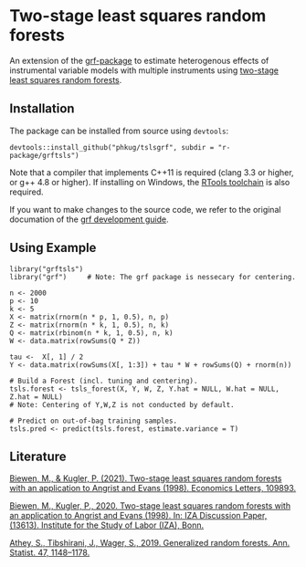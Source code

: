 # Two-stage least squares random forests

An extension of the [grf-package] to estimate heterogenous effects of instrumental variable models with multiple instruments using [two-stage least squares random forests].

## Installation
The package can be installed from source using ```devtools```:
```
devtools::install_github("phkug/tslsgrf", subdir = "r-package/grftsls")
```
Note that a compiler that implements C++11 is required (clang 3.3 or higher, or g++ 4.8 or higher). If installing on Windows, the [RTools toolchain] is also required.

If you want to make changes to the source code, we refer to the original documation of the [grf development guide]. 

## Using Example
```
library("grftsls")
library("grf")     # Note: The grf package is nessecary for centering.

n <- 2000
p <- 10
k <- 5
X <- matrix(rnorm(n * p, 1, 0.5), n, p)
Z <- matrix(rnorm(n * k, 1, 0.5), n, k)
Q <- matrix(rbinom(n * k, 1, 0.5), n, k)
W <- data.matrix(rowSums(Q * Z))

tau <-  X[, 1] / 2
Y <- data.matrix(rowSums(X[, 1:3]) + tau * W + rowSums(Q) + rnorm(n))

# Build a Forest (incl. tuning and centering). 
tsls.forest <- tsls_forest(X, Y, W, Z, Y.hat = NULL, W.hat = NULL, Z.hat = NULL) 
# Note: Centering of Y,W,Z is not conducted by default.  

# Predict on out-of-bag training samples.
tsls.pred <- predict(tsls.forest, estimate.variance = T)
```

## Literature
[Biewen, M., & Kugler, P. (2021). Two-stage least squares random forests with an application to Angrist and Evans (1998). Economics Letters, 109893.]

[Biewen, M., Kugler, P., 2020. Two-stage least squares random forests with an application to Angrist and Evans (1998). In: IZA Discussion Paper, (13613). Institute for the Study of Labor (IZA), Bonn.]

[Athey, S., Tibshirani, J., Wager, S., 2019. Generalized random forests. Ann. Statist. 47, 1148–1178.]




[grf-package]: https://github.com/grf-labs/grf
[two-stage least squares random forests]: https://www.sciencedirect.com/science/article/abs/pii/S0165176521001701
[RTools toolchain]: https://cran.r-project.org/bin/windows/Rtools
[grf development guide]: https://grf-labs.github.io/grf/DEVELOPING.html

[Biewen, M., Kugler, P., 2020. Two-stage least squares random forests with an application to Angrist and Evans (1998). In: IZA Discussion Paper, (13613). Institute for the Study of Labor (IZA), Bonn.]: https://www.iza.org/publications/dp/13613/two-stage-least-squares-random-forests-with-an-application-to-angrist-and-evans-1998
[Biewen, M., & Kugler, P. (2021). Two-stage least squares random forests with an application to Angrist and Evans (1998). Economics Letters, 109893.]: https://www.sciencedirect.com/science/article/abs/pii/S0165176521001701
[Athey, S., Tibshirani, J., Wager, S., 2019. Generalized random forests. Ann. Statist. 47, 1148–1178.]: https://projecteuclid.org/journals/annals-of-statistics/volume-47/issue-2/Generalized-random-forests/10.1214/18-AOS1709.short




